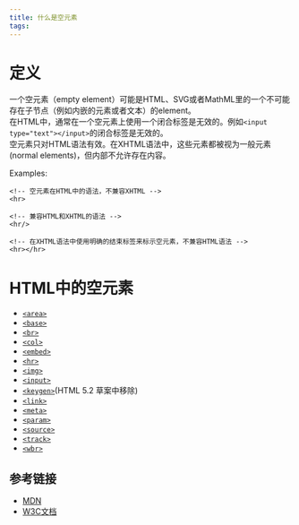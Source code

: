 ```yaml
---
title: 什么是空元素
tags:
---
```

# 定义
一个空元素（empty element）可能是HTML、SVG或者MathML里的一个不可能存在子节点（例如内嵌的元素或者文本）的element。   
在HTML中，通常在一个空元素上使用一个闭合标签是无效的。例如`<input type="text"></input>`的闭合标签是无效的。  
空元素只对HTML语法有效。在XHTML语法中，这些元素都被视为一般元素(normal elements)，但内部不允许存在内容。

Examples:
```
<!-- 空元素在HTML中的语法，不兼容XHTML -->
<hr>

<!-- 兼容HTML和XHTML的语法 -->
<hr/>

<!-- 在XHTML语法中使用明确的结束标签来标示空元素，不兼容HTML语法 -->
<hr></hr>
```

#  HTML中的空元素
* [`<area>`](https://developer.mozilla.org/zh-CN/docs/Web/HTML/Element/area)
* [`<base>`](https://developer.mozilla.org/zh-CN/docs/Web/HTML/Element/base)
* [`<br>`](https://developer.mozilla.org/zh-CN/docs/Web/HTML/Element/br)
* [`<col>`](https://developer.mozilla.org/zh-CN/docs/Web/HTML/Element/col)
* [`<embed>`](https://developer.mozilla.org/zh-CN/docs/Web/HTML/Element/embed)
* [`<hr>`](https://developer.mozilla.org/zh-CN/docs/Web/HTML/Element/hr)
* [`<img>`](https://developer.mozilla.org/zh-CN/docs/Web/HTML/Element/img)
* [`<input>`](https://developer.mozilla.org/zh-CN/docs/Web/HTML/Element/input)
* [`<keygen>`](https://developer.mozilla.org/zh-CN/docs/Web/HTML/Element/keygen)(HTML 5.2 草案中移除)
* [`<link>`](https://developer.mozilla.org/zh-CN/docs/Web/HTML/Element/link)
* [`<meta>`](https://developer.mozilla.org/zh-CN/docs/Web/HTML/Element/meta)
* [`<param>`](https://developer.mozilla.org/zh-CN/docs/Web/HTML/Element/param)
* [`<source>`](https://developer.mozilla.org/zh-CN/docs/Web/HTML/Element/source)
* [`<track>`](https://developer.mozilla.org/zh-CN/docs/Web/HTML/Element/track)
* [`<wbr>`](https://developer.mozilla.org/zh-CN/docs/Web/HTML/Element/wbr)

## 参考链接
* [MDN](https://developer.mozilla.org/zh-CN/docs/Glossary/%E7%A9%BA%E5%85%83%E7%B4%A0)
* [W3C文档](https://dev.w3.org/html5/html-author/#void)